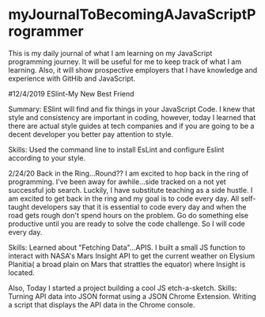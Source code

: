 # myJournalToBecomingAJavaScriptProgrammer
This is my daily journal of what I am learning on my JavaScript programming journey. It will be useful for me to keep track of what I am learning.  Also, it will show prospective employers that I have knowledge and experience with GitHib and JavaScript.


#12/4/2019 ESlint-My New Best Friend

Summary: ESlint will find and fix things in your JavaScript Code. I knew that style and consistency are important in coding, however,
today I learned that there are actual style guides at tech companies and if you are going to be a decent developer you 
better pay attention to style.

Skills: Used the command line to install EsLint and configure Eslint according to your style. 


2/24/20 Back in the Ring…Round??
I am excited to hop back in the ring of programming. I've been away for awhile...side tracked on a not yet successful job search. Luckily, I have substitute teaching as a side hustle.  I am excited to get back in the ring and my goal is to code every day.  All self-taught developers say that it is essential to code every day and when the road gets rough don't spend hours on the problem.  Go do something else productive until you are ready to solve the code challenge. So I will code every day. 

Skills: Learned about "Fetching Data"...APIS. I built a small JS function to interact with NASA's Mars Insight API to get the current weather on Elysium Planitia( a broad plain on Mars that strattles the equator)  where Insight is located. 


Also, Today I started a project building a cool JS etch-a-sketch. 
Skills: Turning API data into JSON format using a JSON Chrome Extension. Writing a script that displays the API data in the Chrome console.
